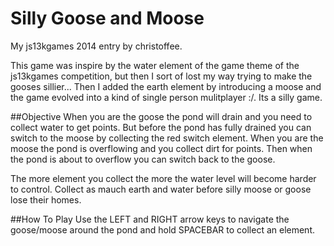 Silly Goose and Moose
==================
My js13kgames 2014 entry by christoffee.

This game was inspire by the water element of the game theme of the js13kgames competition, but then I sort of lost my way trying to make the gooses sillier... Then I added the earth element by introducing a moose and the game evolved into a kind of single person mulitplayer :/. Its a silly game.

##Objective
When you are the goose the pond will drain and you need to collect water to get points. But before the pond has fully drained you can switch to the moose by collecting the red switch element. When you are the moose the pond is overflowing and you collect dirt for points. Then when the pond is about to overflow you can switch back to the goose.

The more element you collect the more the water level will become harder to control. Collect as mauch earth and water before silly moose or goose lose their homes.

##How To Play
Use the LEFT and RIGHT arrow keys to navigate the goose/moose around the pond and hold SPACEBAR to collect an element. 
